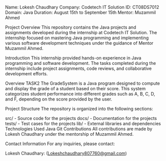 Name: Lokesh Chaudhary
Company: Codetech IT Solution
ID: CT08DS7012
Domain: Java
Duration: August 15th to September 15th
Mentor: Muzammil Ahmed

Project Overview
This repository contains the Java projects and assignments developed during the internship at Codetech IT Solution. The internship focused on mastering Java programming and implementing various software development techniques under the guidance of Mentor Muzammil Ahmed.

Introduction
This internship provided hands-on experience in Java programming and software development. The tasks completed during the internship include project assignments, code reviews, and collaborative development efforts.

Overview
TASK2
The GradeSystem is a Java program designed to compute and display the grade of a student based on their score. This system categorizes student performance into different grades such as A, B, C, D, and F, depending on the score provided by the user.

Project Structure
The repository is organized into the following sections:

src/ - Source code for the projects
docs/ - Documentation for the projects
tests/ - Test cases for the projects
lib/ - External libraries and dependencies
Technologies Used
Java
Git
Contributions
All contributions are made by Lokesh Chaudhary under the mentorship of Muzammil Ahmed.

Contact Information
For any inquiries, please contact:

Lokesh Chaudhary: (Lokeshchaudhary807760@gmail.com)
